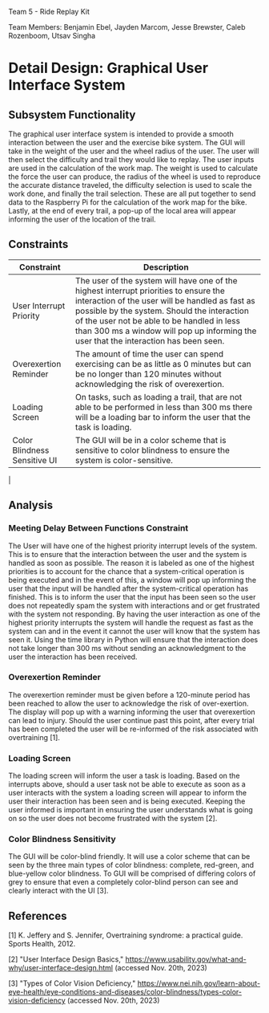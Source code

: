 Team 5 - Ride Replay Kit

Team Members: Benjamin Ebel, Jayden Marcom, Jesse Brewster, Caleb Rozenboom, Utsav Singha

# Detail Design: Graphical User Interface System

##  Subsystem Functionality

The graphical user interface system is intended to provide a smooth interaction between the user and the exercise bike system. The GUI will take in the weight of the user and the wheel radius of the user. The user will then select the difficulty and trail they would like to replay. The user inputs are used in the calculation of the work map. The weight is used to calculate the force the user can produce, the radius of the wheel is used to reproduce the accurate distance traveled, the difficulty selection is used to scale the work done, and finally the trail selection. These are all put together to send data to the Raspberry Pi for the calculation of the work map for the bike. Lastly, at the end of every trail, a pop-up of the local area will appear informing the user of the location of the trail.

## Constraints 

|Constraint|Description|
|----------|-----------|
|User Interrupt Priority|The user of the system will have one of the highest interrupt priorities to ensure the interaction of the user will be handled as fast as possible by the system. Should the interaction of the user not be able to be handled in less than 300 ms a window will pop up informing the user that the interaction has been seen.|
|Overexertion Reminder|The amount of time the user can spend exercising can be as little as 0 minutes but can be no longer than 120 minutes without acknowledging the risk of overexertion.|
|Loading Screen| On tasks, such as loading a trail, that are not able to be performed in less than 300 ms there will be a loading bar to inform the user that the task is loading.|
|Color Blindness Sensitive UI| The GUI will be in a color scheme that is sensitive to color blindness to ensure the system is color-sensitive.|
|


## Analysis

### Meeting Delay Between Functions Constraint

The User will have one of the highest priority interrupt levels of the system. This is to ensure that the interaction between the user and the system is handled as soon as possible. The reason it is labeled as one of the highest priorities is to account for the chance that a system-critical operation is being executed and in the event of this, a window will pop up informing the user that the input will be handled after the system-critical operation has finished. This is to inform the user that the input has been seen so the user does not repeatedly spam the system with interactions and or get frustrated with the system not responding. By having the user interaction as one of the highest priority interrupts the system will handle the request as fast as the system can and in the event it cannot the user will know that the system has seen it. Using the time library in Python will ensure that the interaction does not take longer than 300 ms without sending an acknowledgment to the user the interaction has been received.

### Overexertion Reminder

The overexertion reminder must be given before a 120-minute period has been reached to allow the user to acknowledge the risk of over-exertion. The display will pop up with a warning informing the user that overexertion can lead to injury. Should the user continue past this point, after every trial has been completed the user will be re-informed of the risk associated with overtraining [1].

### Loading Screen

The loading screen will inform the user a task is loading. Based on the interrupts above, should a user task not be able to execute as soon as a user interacts with the system a loading screen will appear to inform the user their interaction has been seen and is being executed. Keeping the user informed is important in ensuring the user understands what is going on so the user does not become frustrated with the system [2]. 

### Color Blindness Sensitivity

The GUI will be color-blind friendly. It will use a color scheme that can be seen by the three main types of color blindness: complete, red-green, and blue-yellow color blindness. To GUI will be comprised of differing colors of grey to ensure that even a completely color-blind person can see and clearly interact with the UI [3].

### 

## References

[1] K. Jeffery and S. Jennifer, Overtraining syndrome: a practical guide. Sports Health, 2012.

[2] "User Interface Design Basics," https://www.usability.gov/what-and-why/user-interface-design.html (accessed Nov. 20th, 2023)

[3] "Types of Color Vision Deficiency," https://www.nei.nih.gov/learn-about-eye-health/eye-conditions-and-diseases/color-blindness/types-color-vision-deficiency (accessed Nov. 20th, 2023)
